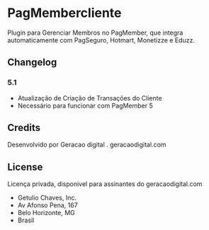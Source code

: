 # PagMembercliente

Plugin para Gerenciar Membros no PagMember, que integra automaticamente com PagSeguro, Hotmart, Monetizze e Eduzz.

## Changelog

### 5.1
* Atualização de Criação de Transações do Cliente
* Necessário para funcionar com PagMember 5


## Credits
Desenvolvido por Geracao digital . geracaodigital.com

## License
Licença privada, disponivel para assinantes do geracaodigital.com

* Getulio Chaves, Inc.
* Av Afonso Pena, 167
* Belo Horizonte, MG
* Brasil
